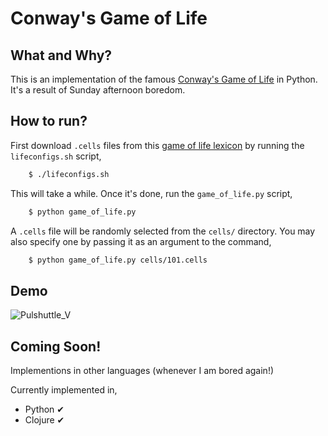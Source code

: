 Conway's Game of Life
=====================

What and Why?
-------------

This is an implementation of the famous
[Conway's Game of Life](http://en.wikipedia.org/wiki/Conway's_Game_of_Life)
in Python. It's a result of Sunday afternoon boredom.


How to run?
-----------

First download ``.cells`` files from this
[game of life lexicon](http://www.bitstorm.org/gameoflife/lexicon/) by
running the ``lifeconfigs.sh`` script,

```bash
    $ ./lifeconfigs.sh
```

This will take a while. Once it's done, run the ``game_of_life.py`` script,

```bash
    $ python game_of_life.py
```

A ``.cells`` file will be randomly selected from the ``cells/``
directory. You may also specify one by passing it as an argument to
the command,

```bash
    $ python game_of_life.py cells/101.cells
```


Demo
----

![Pulshuttle_V](../master/pulshuttle_V.gif?raw=true)


Coming Soon!
------------

Implementions in other languages (whenever I am bored again!)

Currently implemented in,

* Python  ✔
* Clojure ✔


